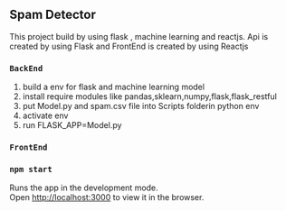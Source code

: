 ## Spam Detector
                                              
This project build by using flask , machine learning and reactjs. Api is created by using Flask and FrontEnd is created by using Reactjs

### `BackEnd`
1. build a env for flask and machine learning model
2. install require modules like pandas,sklearn,numpy,flask,flask_restful
3. put Model.py and spam.csv file into Scripts folderin python env
4. activate env
5. run FLASK_APP=Model.py


### `FrontEnd`

### `npm start`

Runs the app in the development mode.<br />
Open [http://localhost:3000](http://localhost:3000) to view it in the browser.



